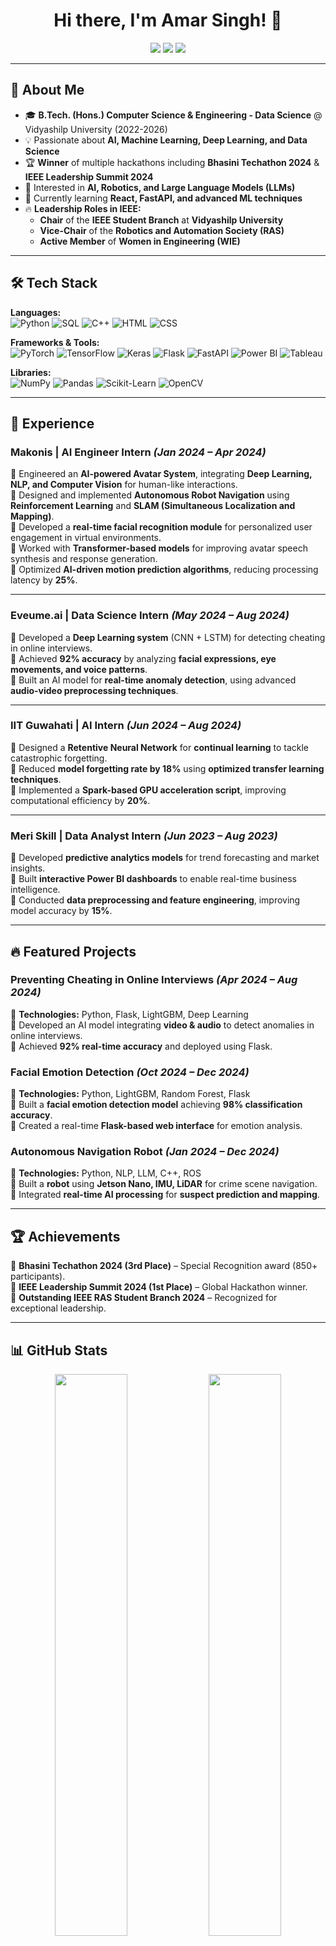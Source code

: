 <h1 align="center">Hi there, I'm Amar Singh! 👋</h1>

<p align="center">
  <a href="https://github.com/AmarSingh-11"><img src="https://img.shields.io/badge/GitHub-AmarSingh--11-black?style=flat&logo=github"></a>
  <a href="https://www.linkedin.com/in/amar-singh-7a7b1a245/"><img src="https://img.shields.io/badge/LinkedIn-Amar%20Singh-blue?style=flat&logo=linkedin"></a>
  <a href="mailto:2022amar.s@vidyashilp.edu.in"><img src="https://img.shields.io/badge/Email-2022amar.s@vidyashilp.edu.in-red?style=flat&logo=gmail"></a>
</p>

---



## 🚀 About Me  
- 🎓 **B.Tech. (Hons.) Computer Science & Engineering - Data Science** @ Vidyashilp University (2022-2026)  
- 💡 Passionate about **AI, Machine Learning, Deep Learning, and Data Science**  
- 🏆 **Winner** of multiple hackathons including **Bhasini Techathon 2024** & **IEEE Leadership Summit 2024**  
- 🎯 Interested in **AI, Robotics, and Large Language Models (LLMs)**  
- 🌱 Currently learning **React, FastAPI, and advanced ML techniques**  
- 🔥 **Leadership Roles in IEEE:**  
  - **Chair** of the **IEEE Student Branch** at **Vidyashilp University**  
  - **Vice-Chair** of the **Robotics and Automation Society (RAS)**  
  - **Active Member** of **Women in Engineering (WIE)**  

---



## 🛠️ Tech Stack  
**Languages:**  
![Python](https://img.shields.io/badge/-Python-3776AB?style=flat&logo=python&logoColor=white)
![SQL](https://img.shields.io/badge/-SQL-4479A1?style=flat&logo=postgresql&logoColor=white)
![C++](https://img.shields.io/badge/-C++-00599C?style=flat&logo=c%2B%2B&logoColor=white)
![HTML](https://img.shields.io/badge/-HTML5-E34F26?style=flat&logo=html5&logoColor=white)
![CSS](https://img.shields.io/badge/-CSS3-1572B6?style=flat&logo=css3&logoColor=white)

**Frameworks & Tools:**  
![PyTorch](https://img.shields.io/badge/-PyTorch-EE4C2C?style=flat&logo=pytorch&logoColor=white)
![TensorFlow](https://img.shields.io/badge/-TensorFlow-FF6F00?style=flat&logo=tensorflow&logoColor=white)
![Keras](https://img.shields.io/badge/-Keras-D00000?style=flat&logo=keras&logoColor=white)
![Flask](https://img.shields.io/badge/-Flask-000000?style=flat&logo=flask&logoColor=white)
![FastAPI](https://img.shields.io/badge/-FastAPI-009688?style=flat&logo=fastapi&logoColor=white)
![Power BI](https://img.shields.io/badge/-Power%20BI-F2C811?style=flat&logo=powerbi&logoColor=black)
![Tableau](https://img.shields.io/badge/-Tableau-E97627?style=flat&logo=tableau&logoColor=white)

**Libraries:**  
![NumPy](https://img.shields.io/badge/-NumPy-013243?style=flat&logo=numpy&logoColor=white)
![Pandas](https://img.shields.io/badge/-Pandas-150458?style=flat&logo=pandas&logoColor=white)
![Scikit-Learn](https://img.shields.io/badge/-Scikit--Learn-F7931E?style=flat&logo=scikit-learn&logoColor=white)
![OpenCV](https://img.shields.io/badge/-OpenCV-5C3EE8?style=flat&logo=opencv&logoColor=white)

---

## 💼 Experience  

### **Makonis | AI Engineer Intern** *(Jan 2024 – Apr 2024)*  
🔹 Engineered an **AI-powered Avatar System**, integrating **Deep Learning, NLP, and Computer Vision** for human-like interactions.  
🔹 Designed and implemented **Autonomous Robot Navigation** using **Reinforcement Learning** and **SLAM (Simultaneous Localization and Mapping)**.  
🔹 Developed a **real-time facial recognition module** for personalized user engagement in virtual environments.  
🔹 Worked with **Transformer-based models** for improving avatar speech synthesis and response generation.  
🔹 Optimized **AI-driven motion prediction algorithms**, reducing processing latency by **25%**.  

---

### **Eveume.ai | Data Science Intern** *(May 2024 – Aug 2024)*  
🔹 Developed a **Deep Learning system** (CNN + LSTM) for detecting cheating in online interviews.  
🔹 Achieved **92% accuracy** by analyzing **facial expressions, eye movements, and voice patterns**.  
🔹 Built an AI model for **real-time anomaly detection**, using advanced **audio-video preprocessing techniques**.  

---

### **IIT Guwahati | AI Intern** *(Jun 2024 – Aug 2024)*  
🔹 Designed a **Retentive Neural Network** for **continual learning** to tackle catastrophic forgetting.  
🔹 Reduced **model forgetting rate by 18%** using **optimized transfer learning techniques**.  
🔹 Implemented a **Spark-based GPU acceleration script**, improving computational efficiency by **20%**.  

---

### **Meri Skill | Data Analyst Intern** *(Jun 2023 – Aug 2023)*  
🔹 Developed **predictive analytics models** for trend forecasting and market insights.  
🔹 Built **interactive Power BI dashboards** to enable real-time business intelligence.  
🔹 Conducted **data preprocessing and feature engineering**, improving model accuracy by **15%**.  

---



## 🔥 Featured Projects  
### **Preventing Cheating in Online Interviews** *(Apr 2024 – Aug 2024)*  
🔹 **Technologies:** Python, Flask, LightGBM, Deep Learning  
🔹 Developed an AI model integrating **video & audio** to detect anomalies in online interviews.  
🔹 Achieved **92% real-time accuracy** and deployed using Flask.  

### **Facial Emotion Detection** *(Oct 2024 – Dec 2024)*  
🔹 **Technologies:** Python, LightGBM, Random Forest, Flask  
🔹 Built a **facial emotion detection model** achieving **98% classification accuracy**.  
🔹 Created a real-time **Flask-based web interface** for emotion analysis.  

### **Autonomous Navigation Robot** *(Jan 2024 – Dec 2024)*  
🔹 **Technologies:** Python, NLP, LLM, C++, ROS  
🔹 Built a **robot** using **Jetson Nano, IMU, LiDAR** for crime scene navigation.  
🔹 Integrated **real-time AI processing** for **suspect prediction and mapping**.  

---

## 🏆 Achievements  
🏅 **Bhasini Techathon 2024 (3rd Place)** – Special Recognition award (850+ participants).  
🏅 **IEEE Leadership Summit 2024 (1st Place)** – Global Hackathon winner.  
🏅 **Outstanding IEEE RAS Student Branch 2024** – Recognized for exceptional leadership.  

---

## 📊 GitHub Stats  
<p align="center">
  <img src="https://github-readme-stats.vercel.app/api?username=AmarSingh-11&show_icons=true&theme=radical" width="48%" />
  <img src="https://github-readme-streak-stats.herokuapp.com/?user=AmarSingh-11&theme=radical" width="48%" />
</p>

---

## 📢 Let's Connect!  
<p>
  <a href="https://github.com/AmarSingh-11"><img src="https://img.shields.io/badge/-GitHub-000000?style=flat&logo=github&logoColor=white"/></a>
  <a href="https://www.linkedin.com/in/amar-singh-7a7b1a245/"><img src="https://img.shields.io/badge/-LinkedIn-0077B5?style=flat&logo=linkedin&logoColor=white"/></a>
  <a href="mailto:2022amar.s@vidyashilp.edu.in"><img src="https://img.shields.io/badge/-Email-D14836?style=flat&logo=gmail&logoColor=white"/></a>
</p>
